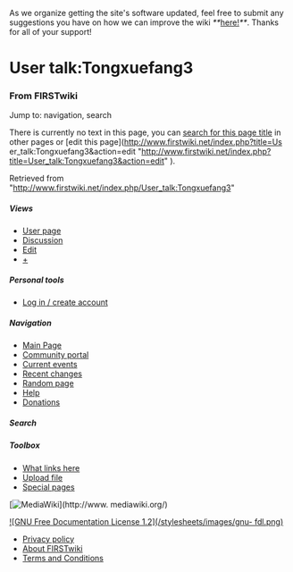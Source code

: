 As we organize getting the site's software updated, feel free to submit any
suggestions you have on how we can improve the wiki
_**_[here!](/index.php/User:Hallry/Suggestions "User:Hallry/Suggestions"
)_**_. Thanks for all of your support!

# User talk:Tongxuefang3

### From FIRSTwiki

Jump to: navigation, search

There is currently no text in this page, you can [search for this page
title](/index.php/Special:Search/Tongxuefang3 "Special:Search/Tongxuefang3" )
in other pages or [edit this page](http://www.firstwiki.net/index.php?title=Us
er_talk:Tongxuefang3&action=edit
"http://www.firstwiki.net/index.php?title=User_talk:Tongxuefang3&action=edit"
).

Retrieved from "<http://www.firstwiki.net/index.php/User_talk:Tongxuefang3>"

##### Views

  * [User page](/index.php?title=User:Tongxuefang3&action=edit)
  * [Discussion](/index.php?title=User_talk:Tongxuefang3&action=edit)
  * [Edit](/index.php?title=User_talk:Tongxuefang3&action=edit)
  * [+](/index.php?title=User_talk:Tongxuefang3&action=edit&section=new)

##### Personal tools

  * [Log in / create account](/index.php?title=Special:Userlogin&returnto=User_talk:Tongxuefang3)

[](/index.php/Main_Page "Main Page" )

##### Navigation

  * [Main Page](/index.php/Main_Page)
  * [Community portal](/index.php/FIRSTwiki:Community_portal)
  * [Current events](/index.php/Current_events)
  * [Recent changes](/index.php/Special:Recentchanges)
  * [Random page](/index.php/Special:Random)
  * [Help](/index.php/FIRSTwiki:Help)
  * [Donations](/index.php/FIRSTwiki:Site_support)

##### Search



##### Toolbox

  * [What links here](/index.php/Special:Whatlinkshere/User_talk:Tongxuefang3)
  * [Upload file](/index.php/Special:Upload)
  * [Special pages](/index.php/Special:Specialpages)

[![MediaWiki](/skins/common/images/poweredby_mediawiki_88x31.png)](http://www.
mediawiki.org/)

[![GNU Free Documentation License 1.2](/stylesheets/images/gnu-
fdl.png)](http://www.gnu.org/copyleft/fdl.html)

  * [Privacy policy](/index.php/FIRSTwiki:Privacy_policy "FIRSTwiki:Privacy policy" )
  * [About FIRSTwiki](/index.php/FIRSTwiki:About "FIRSTwiki:About" )
  * [Terms and Conditions](/index.php/FIRSTwiki:Terms_and_conditions "FIRSTwiki:Terms and conditions" )

